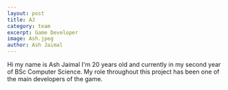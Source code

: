 ```yaml
---
layout: post
title: AJ
category: team
excerpt: Game Developer
image: Ash.jpeg
author: Ash Jaimal
---
```


Hi my name is Ash Jaimal I'm 20 years old and currently in my second year of BSc Computer Science. My role throughout this project has been one of the main developers of the game.
